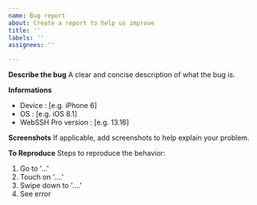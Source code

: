 ```yaml
---
name: Bug report
about: Create a report to help us improve
title: ''
labels: ''
assignees: ''

---
```


**Describe the bug**
A clear and concise description of what the bug is.

**Informations**
 - Device : [e.g. iPhone 6]
 - OS : [e.g. iOS 8.1]
 - WebSSH Pro version : [e.g. 13.16]

**Screenshots**
If applicable, add screenshots to help explain your problem.

**To Reproduce**
Steps to reproduce the behavior:
1. Go to '...'
2. Touch on '....'
3. Swipe down to '....'
4. See error
